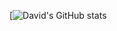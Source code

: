 [![David's GitHub stats](https://github-readme-stats.vercel.app/api?username=davidtavarez&show_icons=true&theme=highcontrast&count_private=false)
